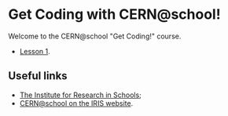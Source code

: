 # Get Coding with CERN@school!

Welcome to the CERN@school "Get Coding!" course.

* [Lesson 1](./01_lesson1.ipynb).

## Useful links

* [The Institute for Research in Schools](http://researchinschools.org);
* [CERN@school on the IRIS website](http://researchinschools.org/CERN).
